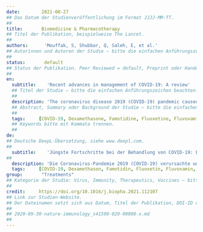 ```yaml
---
date:        2021-08-27
## Das Datum der Studienveröffentlichung im Format JJJJ-MM-TT.
##
title:       Biomedicine & Pharmacotherapy 
## Titel der Publikation, beispielweise The Lancet.
##
authors:      'Mouffak, S, Shubbar, Q, Saleh, E, et al.'
## Autorinnen und Autoren der Studie – bitte die einfachen Anführungszeichen beachten!
##
status:       default
## Status der Publikation. Peer Reviewed = default, Preprint oder Handout (Thesenpapier)
##
en:
  subtitle:    'Recent advances in management of COVID-19: A review'
  ## Titel der Studie – bitte die einfachen Anführungszeichen beachten!
  ##
  description: 'The coronavirus disease 2019 (COVID-19) pandemic caused and is still causing significant mortality and economic consequences all over the globe. As of today, there are three U.S Food and Drug administration (FDA) approved vaccines, Pfizer-BioNTech, Moderna and Janssen COVID-19 vaccine. Also, the antiviral drug remdesivir and two combinations of monoclonal antibodies are authorized for Emergency use (EUA) in certain patients. Furthermore, baricitinib was approved in Japan (April 23, 2021). Despite available vaccines and EUA, pharmacological therapy for the prevention and treatment of COVID-19 is still highly required. There are several ongoing clinical trials investigating the efficacy of clinically available drugs in treating COVID-19. In this study, selected novel pharmacological agents for the possible treatment of COVID-19 will be discussed. Point of discussion will cover mechanism of action, supporting evidence for safety and efficacy and reached stage in development. Drugs were classified into three classes according to the phase of viral life cycle they target. Phase I, the early infective phase, relies on supportive care and symptomatic treatment as needed. In phase II, the pulmonary phase, treatment aims at inhibiting viral entry or replication. Drugs used during this phase are famotidine, monoclonal antibodies, nanobodies, ivermectin, remdesivir, camostat mesylate and other antiviral agents. Finally, phase III, the hyper-inflammatory phase, tocilizumab, dexamethasone, selective serotonin reuptake inhibitors (SSRI), and melatonin are used. The aim of this study is to summarize current findings and suggest gaps in knowledge that can influence future COVID-19 treatment study design.'
  ## Abstract, Summary oder Background der Studie – bitte die einfachen Anführungszeichen beachten!
  ##
  tags:     [COVID-19, Dexamethasone, Famotidine, Fluoxetine, Fluvoxamine, Ivermectin, Melatonin, Monoclonal antibodies,Nanobodies, Remdesivir, SARS-CoV-2, SSRI, Serotonin, Tocilizumab]
  ## Keywords bitte mit Kommata trennen.
  ##
de: 
## Deutsche DeepL-Übersetzung, siehe www.deepl.com.
##
  subtitle:    'Jüngste Fortschritte bei der Behandlung von COVID-19: Ein Überblick'
##
  description: 'Die Coronavirus-Pandemie 2019 (COVID-19) verursachte und verursacht immer noch erhebliche Todesfälle und wirtschaftliche Folgen auf der ganzen Welt. Bis heute gibt es drei von der US Food and Drug Administration (FDA) zugelassene Impfstoffe: Pfizer-BioNTech, Moderna und Janssen COVID-19-Impfstoff. Außerdem sind das antivirale Medikament Remdesivir und zwei Kombinationen monoklonaler Antikörper für den Notfalleinsatz (EUA) bei bestimmten Patienten zugelassen. Außerdem wurde Baricitinib in Japan zugelassen (23. April 2021). Trotz der verfügbaren Impfstoffe und EUA ist eine pharmakologische Therapie zur Vorbeugung und Behandlung von COVID-19 weiterhin dringend erforderlich. Derzeit laufen mehrere klinische Studien, in denen die Wirksamkeit von klinisch verfügbaren Medikamenten bei der Behandlung von COVID-19 untersucht wird. In dieser Studie werden ausgewählte neue pharmakologische Wirkstoffe für die mögliche Behandlung von COVID-19 erörtert. Diskutiert werden der Wirkmechanismus, die Belege für Sicherheit und Wirksamkeit sowie der Stand der Entwicklung. Die Wirkstoffe wurden nach der Phase des viralen Lebenszyklus, auf die sie abzielen, in drei Klassen eingeteilt. Phase I, die frühe infektiöse Phase, stützt sich auf unterstützende Pflege und symptomatische Behandlung nach Bedarf. In Phase II, der pulmonalen Phase, zielt die Behandlung darauf ab, den Eintritt des Virus in den Körper oder seine Replikation zu hemmen. Zu den in dieser Phase eingesetzten Medikamenten gehören Famotidin, monoklonale Antikörper, Nanokörper, Ivermectin, Remdesivir, Camostatmesylat und andere antivirale Wirkstoffe. In der Phase III schließlich, der hyperinflammatorischen Phase, werden Tocilizumab, Dexamethason, selektive Serotonin-Wiederaufnahmehemmer (SSRI) und Melatonin eingesetzt. Ziel dieser Studie ist, die aktuellen Erkenntnisse zusammenzufassen und Wissenslücken aufzuzeigen, die das Design zukünftiger COVID-19-Behandlungsstudien beeinflussen können.'
  tags:     [COVID-19, Dexamethason, Famotidin, Fluoxetin, Fluvoxamin, Ivermectin, Melatonin, Monoklonale Antikörper, Nanobodies, Remdesivir, SARS-CoV-2, SSRI, Serotonin, Tocilizumab]
group:       "Treatments"
## Kategorie der Studie: Virus, Immunity, Therapeutics, Vaccines – bitte die Anführungszeichen beachten!
##
credit:     https://doi.org/10.1016/j.biopha.2021.112107
## Link zur Studien-Website.
## Der Dateinamen setzt sich aus Datum, Titel der Publikation, DOI-ID der Studie (nach dem letzten Slash) und der Dateiendung zusammen. Bitte den Unterstrich vor der DOI-ID beachten!
##
## 2020-09-30-nature-immunology_s41590-020-00808-x.md
##
---
```

<object data="{{ page.link }}" style='height:calc(100vh - 400px); width: 100%' type='application/pdf'></object>
